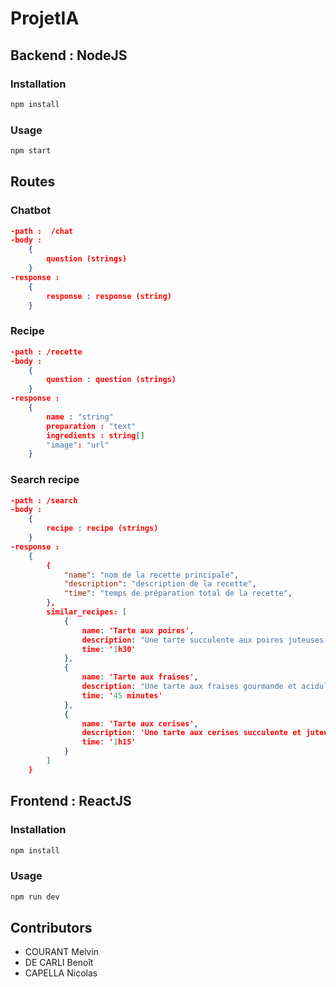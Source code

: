 # ProjetIA

## Backend : NodeJS

### Installation

```bash
npm install
```

### Usage

```bash
npm start
```

## Routes

### Chatbot
```JSON
-path :  /chat
-body : 
    { 
        question (strings)
    }
-response : 
    { 
        response : response (string)
    }
```

### Recipe
```JSON
-path : /recette
-body : 
    {
        question : question (strings)
    }
-response : 
    {
        name : "string"
        preparation : "text"
        ingredients : string[]
        "image": "url"
    }   
```

### Search recipe
```JSON
-path : /search
-body : 
    {
        recipe : recipe (strings)
    }
-response : 
    {
        {
            "name": "nom de la recette principale",
            "description": "description de la recette",
            "time": "temps de préparation total de la recette",
        },
        similar_recipes: [
            {
                name: 'Tarte aux poires',
                description: "Une tarte succulente aux poires juteuses et parfumées, sublimées par une délicieuse crème d'amandes et une pâte croustillante.",
                time: '1h30'
            },
            {
                name: 'Tarte aux fraises',
                description: "Une tarte aux fraises gourmande et acidulée, avec une pâte croustillante et une garniture de fraises fraîches nappées d'une délicate gelée.",
                time: '45 minutes'
            },
            {
                name: 'Tarte aux cerises',
                description: 'Une tarte aux cerises succulente et juteuse, avec une pâte légère et croustillante et une généreuse garniture de cerises fraîches.',
                time: '1h15'
            }
        ]
    }
````

## Frontend : ReactJS

### Installation

```bash
npm install
```

### Usage

```bash
npm run dev
```

## Contributors
- COURANT Melvin
- DE CARLI Benoît
- CAPELLA Nicolas